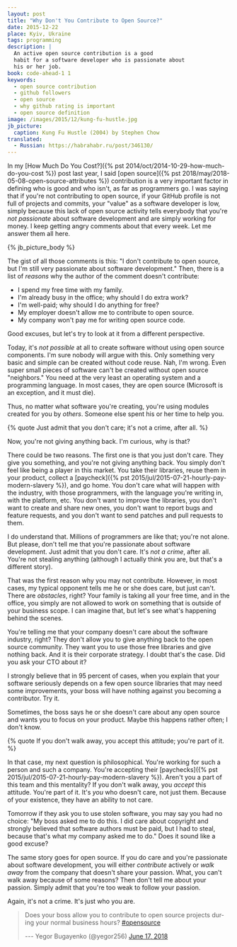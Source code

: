 ```yaml
---
layout: post
title: "Why Don't You Contribute to Open Source?"
date: 2015-12-22
place: Kyiv, Ukraine
tags: programming
description: |
  An active open source contribution is a good
  habit for a software developer who is passionate about
  his or her job.
book: code-ahead-1 1
keywords:
  - open source contribution
  - github followers
  - open source
  - why github rating is important
  - open source definition
image: /images/2015/12/kung-fu-hustle.jpg
jb_picture:
  caption: Kung Fu Hustle (2004) by Stephen Chow
translated:
  - Russian: https://habrahabr.ru/post/346130/
---
```


In my [How Much Do You Cost?]({% pst 2014/oct/2014-10-29-how-much-do-you-cost %})
post last year, I said [open source]({% pst 2018/may/2018-05-08-open-source-attributes %})
contribution is a very
important factor in defining who is good and who isn't, as far as programmers go.
I was saying that if you're not contributing to open source, if your
GitHub profile is not full of projects and commits, your "value" as a
software developer is low, simply because this lack of open source
activity tells everybody that you're _not passionate_ about software
development and are simply working for money. I keep getting angry comments
about that every week. Let me answer them all here.

<!--more-->

{% jb_picture_body %}

The gist of all those comments is this: "I don't contribute to open source,
but I'm still very passionate about software development." Then, there is
a list of _reasons_ why the author of the comment doesn't contribute:

  * I spend my free time with my family.
  * I'm already busy in the office; why should I do extra work?
  * I'm well-paid; why should I do anything for free?
  * My employer doesn't allow me to contribute to open source.
  * My company won't pay me for writing open source code.

Good excuses, but let's try to look at it from a different perspective.

Today, it's _not possible_ at all to create software without using
open source components. I'm sure nobody will argue with this. Only something
very basic and simple can be created without code reuse. Nah, I'm wrong. Even
super small pieces of software can't be created without open source
"neighbors." You need at the very least an operating system and a programming language.
In most cases, they are open source (Microsoft is an exception, and it must die).

Thus, no matter what software you're creating, you're using modules
created for you by _others_. Someone else spent his or her time to help you.

{% quote Just admit that you don't care; it's not a crime, after all. %}

Now, you're not giving anything back. I'm curious, why is that?

There could be two reasons. The first one is that you just don't care.
They give you something, and you're not giving anything back. You simply
don't feel like being a player in this market. You take their libraries,
reuse them in your product, collect a
[paycheck]({% pst 2015/jul/2015-07-21-hourly-pay-modern-slavery %}), and go home. You don't care
what will happen with the industry, with those programmers, with the language
you're writing in, with the platform, etc. You don't want to improve the
libraries, you don't want to create and share new ones, you don't want to
report bugs and feature requests, and you don't want to send patches and pull
requests to them.

I do understand that. Millions of programmers are like that; you're not alone.
But please, don't tell me that you're passionate about software development.
Just admit that you don't care. It's _not a crime_, after all. You're not stealing
anything (although I actually think you are, but that's a different story).

That was the first reason why you may not contribute.
However, in most cases, my typical opponent tells me he or she does care,
but just can't. There are _obstacles_, right? Your family is taking
all your free time, and in the office, you simply are not allowed to
work on something that is outside of your business scope. I can imagine that,
but let's see what's happening behind the scenes.

You're telling me that your company doesn't care about the software industry,
right? They don't allow you to give anything back to the open source community.
They want you to use those free libraries and give nothing back. And it is their
corporate strategy. I doubt that's the case.
Did you ask your CTO about it?

I strongly believe that in 95 percent of cases, when you explain that your software
seriously depends on a few open source libraries that may need some
improvements, your boss will have nothing against you becoming a contributor.
Try it.

Sometimes, the boss says he or she doesn't care about any open source
and wants you to focus on your product. Maybe this happens rather often;
I don't know.

{% quote If you don't walk away, you accept this attitude; you're part of it. %}

In that case, my next question is philosophical. You're working for such a person and
such a company. You're accepting their
[paychecks]({% pst 2015/jul/2015-07-21-hourly-pay-modern-slavery %}). Aren't you a part
of this team and this mentality? If you don't walk away, you _accept_ this
attitude. You're part of it. It's _you_ who doesn't care, not just them.
Because of your existence, they have an ability to not care.

Tomorrow if they ask you to use stolen software, you may say
you had no choice: "My boss asked me to do this. I did care about
copyright and strongly believed that software authors must be paid, but
I had to steal, because that's what my company asked me to do."
Does it sound like a good excuse?

The same story goes for open source. If you do care and you're passionate
about software development, you will either _contribute_ actively
or _walk away_ from the company that doesn't share your passion. What, you can't
walk away because of some reasons? Then don't tell me about your passion.
Simply admit that you're too weak to follow your passion.

Again, it's not a crime. It's just who you are.

<blockquote class="twitter-tweet" data-lang="en"><p lang="en" dir="ltr">Does your boss allow you to contribute to open source projects during your normal business hours? <a href="https://twitter.com/hashtag/opensource?src=hash&amp;ref_src=twsrc%5Etfw">#opensource</a></p>--- Yegor Bugayenko (@yegor256) <a href="https://twitter.com/yegor256/status/1008231659387449344?ref_src=twsrc%5Etfw">June 17, 2018</a></blockquote>
<script async src="https://platform.twitter.com/widgets.js" charset="utf-8"></script>

